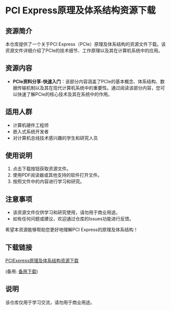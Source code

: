 # PCI Express原理及体系结构资源下载

## 资源简介

本仓库提供了一个关于PCI Express（PCIe）原理及体系结构的资源文件下载。该资源文件详细介绍了PCIe的技术细节、工作原理以及其在计算机系统中的应用。

## 资源内容

- **PCIe资料分享-快速入门**：该部分内容涵盖了PCIe的基本概念、体系结构、数据传输机制以及其在现代计算机系统中的重要性。通过阅读该部分内容，您可以快速了解PCIe的核心技术及其在系统中的作用。

## 适用人群

- 计算机硬件工程师
- 嵌入式系统开发者
- 对计算机总线技术感兴趣的学生和研究人员

## 使用说明

1. 点击下载按钮获取资源文件。
2. 使用PDF阅读器或其他支持的软件打开文件。
3. 按照文件中的内容进行学习和研究。

## 注意事项

- 该资源文件仅供学习和研究使用，请勿用于商业用途。
- 如有任何问题或建议，欢迎通过仓库的Issues功能进行反馈。

希望本资源能够帮助您更好地理解PCI Express的原理及体系结构！

## 下载链接
[PCIExpress原理及体系结构资源下载](https://pan.quark.cn/s/779fa561b8b8) 

(备用: [备用下载](https://pan.baidu.com/s/1pPMC7THS5VyVU6S35sQNFA?pwd=d5li))

## 说明

该仓库仅用于学习交流，请勿用于商业用途。
